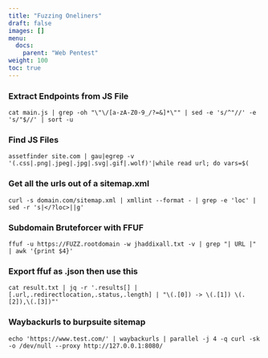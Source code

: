 ```yaml
---
title: "Fuzzing Oneliners"
draft: false
images: []
menu:
  docs:
    parent: "Web Pentest"
weight: 100
toc: true
---
```


### Extract Endpoints from JS File
```
cat main.js | grep -oh "\"\/[a-zA-Z0-9_/?=&]*\"" | sed -e 's/^"//' -e 's/"$//' | sort -u
```
### Find JS Files
```
assetfinder site.com | gau|egrep -v '(.css|.png|.jpeg|.jpg|.svg|.gif|.wolf)'|while read url; do vars=$(
```
### Get all the urls out of a sitemap.xml
```
curl -s domain.com/sitemap.xml | xmllint --format - | grep -e 'loc' | sed -r 's|</?loc>||g'
```
### Subdomain Bruteforcer with FFUF
```
ffuf -u https://FUZZ.rootdomain -w jhaddixall.txt -v | grep "| URL |" | awk '{print $4}'
```
### Export ffuf as .json then use this
```
cat result.txt | jq -r '.results[] | [.url,.redirectlocation,.status,.length] | "\(.[0]) -> \(.[1]) \(.[2]),\(.[3])"'
```
### Waybackurls to burpsuite sitemap
```
echo 'https://www.test.com/' | waybackurls | parallel -j 4 -q curl -sk -o /dev/null --proxy http://127.0.0.1:8080/
```